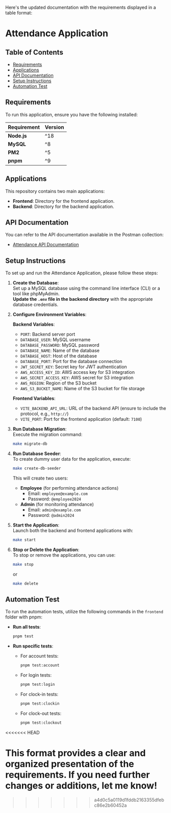 Here's the updated documentation with the requirements displayed in a table format:

# Attendance Application

## Table of Contents

- [Requirements](#requirements)
- [Applications](#applications)
- [API Documentation](#api-documentation)
- [Setup Instructions](#setup-instructions)
- [Automation Test](#automation-test)

## Requirements

To run this application, ensure you have the following installed:

| Requirement  | Version        |
|--------------|----------------|
| **Node.js**  | ^18 |
| **MySQL**    | ^8 |
| **PM2**      | ^5 |
| **pnpm**     | ^9 |

## Applications

This repository contains two main applications:

- **Frontend**: Directory for the frontend application.
- **Backend**: Directory for the backend application.

## API Documentation

You can refer to the API documentation available in the Postman collection:  
- [Attendance API Documentation](https://github.com/FgDevLab/attendance/blob/main/attendance.postman_collection.json)

## Setup Instructions

To set up and run the Attendance Application, please follow these steps:

1. **Create the Database**:  
   Set up a MySQL database using the command line interface (CLI) or a tool like phpMyAdmin.  
   **Update the `.env` file in the backend directory** with the appropriate database credentials.

2. **Configure Environment Variables**:  

   **Backend Variables**:
   - `PORT`: Backend server port
   - `DATABASE_USER`: MySQL username
   - `DATABASE_PASSWORD`: MySQL password
   - `DATABASE_NAME`: Name of the database
   - `DATABASE_HOST`: Host of the database
   - `DATABASE_PORT`: Port for the database connection
   - `JWT_SECRET_KEY`: Secret key for JWT authentication
   - `AWS_ACCESS_KEY_ID`: AWS access key for S3 integration
   - `AWS_SECRET_ACCESS_KEY`: AWS secret for S3 integration
   - `AWS_REGION`: Region of the S3 bucket
   - `AWS_S3_BUCKET_NAME`: Name of the S3 bucket for file storage

   **Frontend Variables**:
   - `VITE_BACKEND_API_URL`: URL of the backend API (ensure to include the protocol, e.g., `http://`)
   - `VITE_PORT`: Port for the frontend application (default: `7100`)

3. **Run Database Migration**:  
   Execute the migration command:
   ```bash
   make migrate-db
   ```

4. **Run Database Seeder**:  
   To create dummy user data for the application, execute:
   ```bash
   make create-db-seeder
   ```
   This will create two users:
   - **Employee** (for performing attendance actions)
     - Email: `employee@example.com`
     - Password: `@employee2024`
   - **Admin** (for monitoring attendance)
     - Email: `admin@example.com`
     - Password: `@admin2024`

5. **Start the Application**:  
   Launch both the backend and frontend applications with:
   ```bash
   make start
   ```

6. **Stop or Delete the Application**:  
   To stop or remove the applications, you can use:
   ```bash
   make stop
   ```
   or
   ```bash
   make delete
   ```

## Automation Test

To run the automation tests, utilize the following commands in the `frontend` folder with pnpm:

- **Run all tests**:
  ```bash
  pnpm test
  ```

- **Run specific tests**:
  - For account tests:
    ```bash
    pnpm test:account
    ```
  - For login tests:
    ```bash
    pnpm test:login
    ```
  - For clock-in tests:
    ```bash
    pnpm test:clockin
    ```
  - For clock-out tests:
    ```bash
    pnpm test:clockout
    ```
<<<<<<< HEAD

This format provides a clear and organized presentation of the requirements. If you need further changes or additions, let me know!
=======
>>>>>>> a4d0c5a0119d1fddb2163355dfebc86e2b60452a
